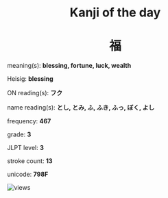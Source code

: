 <h1 align="center">Kanji of the day</h1>
<h1 align="center">福</h1>
<p align="left">meaning(s): <b>blessing, fortune, luck, wealth</b></p>
<p align="left">Heisig: <b>blessing</b></p>
<p align="left">ON reading(s): <b>フク</b></p>
<p align="left">name reading(s): <b>とし, とみ, ふ, ふき, ふっ, ぼく, よし</b></p>
<p align="left">frequency: <b>467</b></p>
<p align="left">grade: <b>3</b></p>
<p align="left">JLPT level: <b>3</b></p>
<p align="left">stroke count: <b>13</b></p>
<p align="left">unicode: <b>798F</b></p>
<p align="left"><img src="https://komarev.com/ghpvc/?username=tristanwagner-kanjioftheday&label=Views&color=0e75b6&style=flat" alt="views"/></p>
